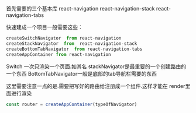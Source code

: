 首先需要的三个基本库
react-navigation
react-navigation-stack
react-navigation-tabs

快速建成一个项目一般需要这些：
```js
createSwitchNavigator  from react-navigation
createStackNavigator  from  react-navigation-stack
createBottomTabNavigator  from react-navigation-tabs
createAppContainer from react-navigation
```

Switch 一次只渲染一个页面.如其名
stackNavigator是最重要的一个创建路由的一个东西
BottomTabNavigator一般是底部的tab导航栏需要的东西


这里需要注意一点的是.需要把写好的路由给注册成一个组件.这样才能在
render里面进行渲染
```js
const router = createAppContainer(typeOfNavigator)
```

<!--stackedit_data:
eyJoaXN0b3J5IjpbNzY2Njc1NTQyLC0xMzk5NDMwNDc1XX0=
-->